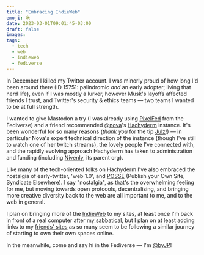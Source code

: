 ```yaml
---
title: "Embracing IndieWeb"
emoji: 🛠️
date: 2023-03-01T09:01:45-03:00
draft: false
images:
tags:
  - tech
  - web
  - indieweb
  - fediverse
---
```


In December I killed my Twitter account. I was minorly proud of how long I'd been around there (ID 15751: palindromic _and_ an early adopter; living that nerd life), even if I was mostly a lurker, however Musk's layoffs affected friends I trust, and Twitter's security & ethics teams — two teams I wanted to be at full strength.

I wanted to give Mastodon a try (I was already using [PixelFed](https://pixelfed.org) from the Fediverse) and a friend recommended [@nova](https://hachyderm.io/@nova)'s [Hachyderm](https://hachyderm.io) instance. It's been wonderful for so many reasons (_thank you_ for the tip [Julz](https://hachyderm.io/@julz)!) — in particular Nova's expert technical direction of the instance (though I've still to watch one of her twitch streams), the lovely people I've connected with, and the rapidly evolving approach Hachyderm has taken to administration and funding (including [Nivenly](https://nivenly.org), its parent org).

Like many of the tech-oriented folks on Hachyderm I've also embraced the nostalgia of early-twitter, 'web 1.0', and [POSSE](https://indieweb.org/POSSE) (Publish your Own Site, Syndicate Elsewhere). I say "nostalgia", as that's the overwhelming feeling for me, but moving towards open protocols, decentralising, and bringing more creative diversity back to the web are all important to me, and to the web in general.

I plan on bringing more of the [IndieWeb](https://indieweb.org/) to my sites, at least once I'm back in front of a real computer after [my sabbatical](https://adventure.awaits.us), but I plan on at least adding links to my [friends' sites](/friends) as so many seem to be following a similar journey of starting to own their own spaces online.

In the meanwhile, come and say hi in the Fediverse — I'm [@byJP](https://hachyderm.io/@byjp)!
